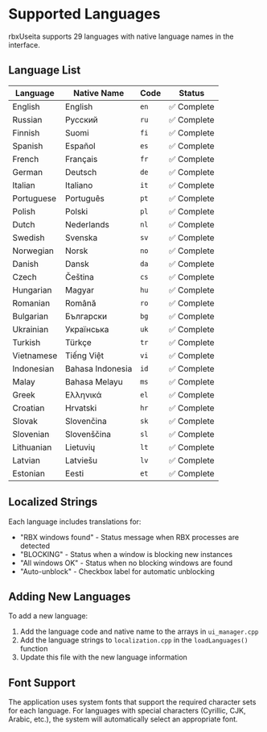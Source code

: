# Supported Languages

rbxUseita supports 29 languages with native language names in the interface.

## Language List

| Language | Native Name | Code | Status |
|----------|-------------|------|--------|
| English | English | `en` | ✅ Complete |
| Russian | Русский | `ru` | ✅ Complete |
| Finnish | Suomi | `fi` | ✅ Complete |
| Spanish | Español | `es` | ✅ Complete |
| French | Français | `fr` | ✅ Complete |
| German | Deutsch | `de` | ✅ Complete |
| Italian | Italiano | `it` | ✅ Complete |
| Portuguese | Português | `pt` | ✅ Complete |
| Polish | Polski | `pl` | ✅ Complete |
| Dutch | Nederlands | `nl` | ✅ Complete |
| Swedish | Svenska | `sv` | ✅ Complete |
| Norwegian | Norsk | `no` | ✅ Complete |
| Danish | Dansk | `da` | ✅ Complete |
| Czech | Čeština | `cs` | ✅ Complete |
| Hungarian | Magyar | `hu` | ✅ Complete |
| Romanian | Română | `ro` | ✅ Complete |
| Bulgarian | Български | `bg` | ✅ Complete |
| Ukrainian | Українська | `uk` | ✅ Complete |
| Turkish | Türkçe | `tr` | ✅ Complete |
| Vietnamese | Tiếng Việt | `vi` | ✅ Complete |
| Indonesian | Bahasa Indonesia | `id` | ✅ Complete |
| Malay | Bahasa Melayu | `ms` | ✅ Complete |
| Greek | Ελληνικά | `el` | ✅ Complete |
| Croatian | Hrvatski | `hr` | ✅ Complete |
| Slovak | Slovenčina | `sk` | ✅ Complete |
| Slovenian | Slovenščina | `sl` | ✅ Complete |
| Lithuanian | Lietuvių | `lt` | ✅ Complete |
| Latvian | Latviešu | `lv` | ✅ Complete |
| Estonian | Eesti | `et` | ✅ Complete |

## Localized Strings

Each language includes translations for:
- "RBX windows found" - Status message when RBX processes are detected
- "BLOCKING" - Status when a window is blocking new instances
- "All windows OK" - Status when no blocking windows are found
- "Auto-unblock" - Checkbox label for automatic unblocking

## Adding New Languages

To add a new language:

1. Add the language code and native name to the arrays in `ui_manager.cpp`
2. Add the language strings to `localization.cpp` in the `loadLanguages()` function
3. Update this file with the new language information

## Font Support

The application uses system fonts that support the required character sets for each language. For languages with special characters (Cyrillic, CJK, Arabic, etc.), the system will automatically select an appropriate font.
